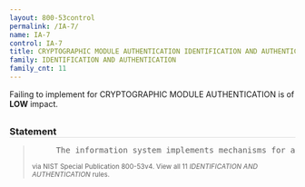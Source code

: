 ```yaml
---
layout: 800-53control
permalink: /IA-7/
name: IA-7
control: IA-7
title: CRYPTOGRAPHIC MODULE AUTHENTICATION IDENTIFICATION AND AUTHENTICATION
family: IDENTIFICATION AND AUTHENTICATION
family_cnt: 11
---
```

<p class="text-info">Failing to implement for CRYPTOGRAPHIC MODULE AUTHENTICATION is of <b>LOW</b> impact.</p>

<h3 style="border-bottom:1px solid #ddd;margin:30px 0 8px 0;">Statement</h3>
<blockquote>
<pre>     The information system implements mechanisms for authentication to a cryptographic module that meet the requirements of applicable federal laws, Executive Orders, directives, policies, regulations, standards, and guidance for such authentication. 
</pre>
<p><small>via NIST Special Publication 800-53v4. View all 11 <i>IDENTIFICATION AND AUTHENTICATION</i> rules. <a href="/cce/ssg/group/$Group_id"><span class="glyphicon glyphicon-link"></span></a> </small></p>
</blockquote>

